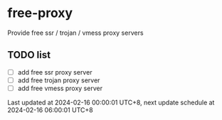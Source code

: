 
# free-proxy
Provide free ssr / trojan / vmess proxy servers


## TODO list
- [ ] add free ssr proxy server
- [ ] add free trojan proxy server
- [ ] add free vmess proxy server

Last updated at 2024-02-16 00:00:01 UTC+8, next update schedule at 2024-02-16 06:00:01 UTC+8

